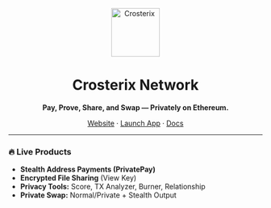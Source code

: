 <p align="center">
  <img src="https://i.imgur.com/VjRaVrf.png" width="96" alt="Crosterix">
</p>

<h1 align="center">Crosterix Network</h1>
<p align="center"><b>Pay, Prove, Share, and Swap — Privately on Ethereum.</b></p>

<p align="center">
  <a href="https://crosterix.network">Website</a> ·
  <a href="https://app.crosterix.network">Launch App</a> ·
  <a href="https://docs.crosterix.network">Docs</a>
</p>

---

### 🔥 Live Products
- **Stealth Address Payments (PrivatePay)**
- **Encrypted File Sharing** (View Key)
- **Privacy Tools:** Score, TX Analyzer, Burner, Relationship
- **Private Swap:** Normal/Private + Stealth Output
